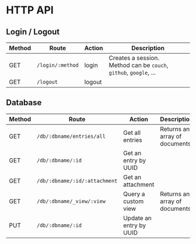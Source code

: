 # HTTP API

## Login / Logout

| Method | Route | Action | Description |
| ------ | ----- | ------ | ----------- |
| GET | `/login/:method` | login | Creates a session.<br>Method can be `couch`, `github`, `google`, ... |
| GET | `/logout` | logout |

## Database

| Method | Route | Action | Description |
| ------ | ----- | ------ | ----------- |
| GET | `/db/:dbname/entries/all` | Get all entries | Returns an array of documents |
| GET | `/db/:dbname/:id` | Get an entry by UUID |
| GET | `/db/:dbname/:id/:attachment` | Get an attachment |
| GET | `/db/:dbname/_view/:view` | Query a custom view | Returns an array of documents |
| PUT | `/db/:dbname/:id` | Update an entry by UUID |
